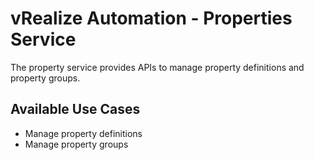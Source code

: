 # vRealize Automation - Properties Service

The property service provides APIs to manage property definitions and property groups.

## Available Use Cases

* Manage property definitions
* Manage property groups